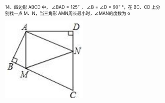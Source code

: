 14．四边形 ABCD 中， $\angle \mathrm { B A D } = 1 2 5 ^ { \circ }$ ， $\angle \mathrm { B } = \angle \mathrm { D } { = } 9 0 ^ { \circ }$ °，在 BC、CD 上分别找一点 M、N，当三角形 AMN周长最小时，∠MAN的度数为 o

![](<../../qs_image_DB/专题2-1__将军饮马等8类常见最值问题（解析版）/aa6e3098a4a35dfa2c38ec5b7613ba6572746a4339bebd898a81715682b1d2de.jpg>)
